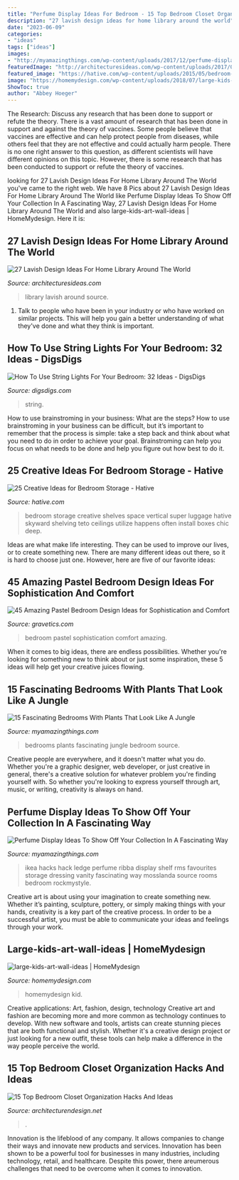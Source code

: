 ```yaml
---
title: "Perfume Display Ideas For Bedroom - 15 Top Bedroom Closet Organization Hacks And Ideas"
description: "27 lavish design ideas for home library around the world"
date: "2023-06-09"
categories:
- "ideas"
tags: ["ideas"]
images:
- "http://myamazingthings.com/wp-content/uploads/2017/12/perfume-display-ideas-8.jpg"
featuredImage: "http://architecturesideas.com/wp-content/uploads/2017/08/1-8.jpg"
featured_image: "https://hative.com/wp-content/uploads/2015/05/bedroom-storage-ideas/10-bedroom-storage-ideas.jpg"
image: "https://homemydesign.com/wp-content/uploads/2018/07/large-kids-art-wall-ideas.jpg"
ShowToc: true
author: "Abbey Hoeger"
---
```



The Research: Discuss any research that has been done to support or refute the theory.
There is a vast amount of research that has been done in support and against the theory of vaccines. Some people believe that vaccines are effective and can help protect people from diseases, while others feel that they are not effective and could actually harm people. There is no one right answer to this question, as different scientists will have different opinions on this topic. However, there is some research that has been conducted to support or refute the theory of vaccines.

	

		
looking for 27 Lavish Design Ideas For Home Library Around The World you've came to the right web. We have 8 Pics about 27 Lavish Design Ideas For Home Library Around The World like Perfume Display Ideas To Show Off Your Collection In A Fascinating Way, 27 Lavish Design Ideas For Home Library Around The World and also large-kids-art-wall-ideas | HomeMydesign. Here it is:
		
    
## 27 Lavish Design Ideas For Home Library Around The World

<img loading=lazy src="http://architecturesideas.com/wp-content/uploads/2017/08/1-8.jpg" onerror="this.onerror=null;this.src='https://tse2.mm.bing.net/th?id=OIP.rKC3tp29rzt30sqnw2MAtAHaEK&amp;pid=15.1';" alt="27 Lavish Design Ideas For Home Library Around The World">

_Source: architecturesideas.com_

>library lavish around source. 

	

1. Talk to people who have been in your industry or who have worked on similar projects. This will help you gain a better understanding of what they've done and what they think is important.

    
## How To Use String Lights For Your Bedroom: 32 Ideas - DigsDigs

<img loading=lazy src="https://www.digsdigs.com/photos/how-to-use-string-lights-for-your-bedroom-ideas-24.jpg" onerror="this.onerror=null;this.src='https://tse4.mm.bing.net/th?id=OIP.slB5BRc-u6OQk4pI1tIv2wHaJ3&amp;pid=15.1';" alt="How To Use String Lights For Your Bedroom: 32 Ideas - DigsDigs">

_Source: digsdigs.com_

>string. 

	

How to use brainstroming in your business: What are the steps?
How to use brainstroming in your business can be difficult, but it’s important to remember that the process is simple: take a step back and think about what you need to do in order to achieve your goal. Brainstroming can help you focus on what needs to be done and help you figure out how best to do it.

    
## 25 Creative Ideas For Bedroom Storage - Hative

<img loading=lazy src="https://hative.com/wp-content/uploads/2015/05/bedroom-storage-ideas/10-bedroom-storage-ideas.jpg" onerror="this.onerror=null;this.src='https://tse3.mm.bing.net/th?id=OIP.lS68GleHt4-JN0qn4rRKlAHaKr&amp;pid=15.1';" alt="25 Creative Ideas for Bedroom Storage - Hative">

_Source: hative.com_

>bedroom storage creative shelves space vertical super luggage hative skyward shelving teto ceilings utilize happens often install boxes chic deep. 

	

Ideas are what make life interesting. They can be used to improve our lives, or to create something new. There are many different ideas out there, so it is hard to choose just one. However, here are five of our favorite ideas: 

    
## 45 Amazing Pastel Bedroom Design Ideas For Sophistication And Comfort

<img loading=lazy src="https://www.gravetics.com/wp-content/uploads/2017/09/Pastel-Bedroom-Design.jpg" onerror="this.onerror=null;this.src='https://tse3.mm.bing.net/th?id=OIP.r7Hos_JLXBeupgy5UkHgUAHaLH&amp;pid=15.1';" alt="45 Amazing Pastel Bedroom Design Ideas for Sophistication and Comfort">

_Source: gravetics.com_

>bedroom pastel sophistication comfort amazing. 

	

When it comes to big ideas, there are endless possibilities. Whether you're looking for something new to think about or just some inspiration, these 5 ideas will help get your creative juices flowing.

    
## 15 Fascinating Bedrooms With Plants That Look Like A Jungle

<img loading=lazy src="http://myamazingthings.com/wp-content/uploads/2018/01/bedroom-plants-2.jpg" onerror="this.onerror=null;this.src='https://tse3.mm.bing.net/th?id=OIP.EX-M7pl48jsMIB9VjpqRRgHaKV&amp;pid=15.1';" alt="15 Fascinating Bedrooms With Plants That Look Like A Jungle">

_Source: myamazingthings.com_

>bedrooms plants fascinating jungle bedroom source. 

	

Creative people are everywhere, and it doesn't matter what you do. Whether you're a graphic designer, web developer, or just creative in general, there's a creative solution for whatever problem you're finding yourself with. So whether you're looking to express yourself through art, music, or writing, creativity is always on hand.

    
## Perfume Display Ideas To Show Off Your Collection In A Fascinating Way

<img loading=lazy src="http://myamazingthings.com/wp-content/uploads/2017/12/perfume-display-ideas-8.jpg" onerror="this.onerror=null;this.src='https://tse4.mm.bing.net/th?id=OIP.YywgAnTxtz14R9PaUrL43QHaLH&amp;pid=15.1';" alt="Perfume Display Ideas To Show Off Your Collection In A Fascinating Way">

_Source: myamazingthings.com_

>ikea hacks hack ledge perfume ribba display shelf rms favourites storage dressing vanity fascinating way mosslanda source rooms bedroom rockmystyle. 

	

Creative art is about using your imagination to create something new. Whether it’s painting, sculpture, pottery, or simply making things with your hands, creativity is a key part of the creative process. In order to be a successful artist, you must be able to communicate your ideas and feelings through your work.

    
## Large-kids-art-wall-ideas | HomeMydesign

<img loading=lazy src="https://homemydesign.com/wp-content/uploads/2018/07/large-kids-art-wall-ideas.jpg" onerror="this.onerror=null;this.src='https://tse2.mm.bing.net/th?id=OIP._kyggLcT9nrQ1u0hSBCGRwHaLI&amp;pid=15.1';" alt="large-kids-art-wall-ideas | HomeMydesign">

_Source: homemydesign.com_

>homemydesign kid. 

	

Creative applications: Art, fashion, design, technology
Creative art and fashion are becoming more and more common as technology continues to develop. With new software and tools, artists can create stunning pieces that are both functional and stylish. Whether it's a creative design project or just looking for a new outfit, these tools can help make a difference in the way people perceive the world.

    
## 15 Top Bedroom Closet Organization Hacks And Ideas

<img loading=lazy src="https://cdn.architecturendesign.net/wp-content/uploads/2016/01/AD-Bedroom-Closet-Organization-Hacks-And-Ideas-08.jpg" onerror="this.onerror=null;this.src='https://tse3.mm.bing.net/th?id=OIP.gISlyeyLu3rBVdXj1S058AHaLH&amp;pid=15.1';" alt="15 Top Bedroom Closet Organization Hacks And Ideas">

_Source: architecturendesign.net_

>. 

	

Innovation is the lifeblood of any company. It allows companies to change their ways and innovate new products and services. Innovation has been shown to be a powerful tool for businesses in many industries, including technology, retail, and healthcare. Despite this power, there areumerous challenges that need to be overcome when it comes to innovation.

